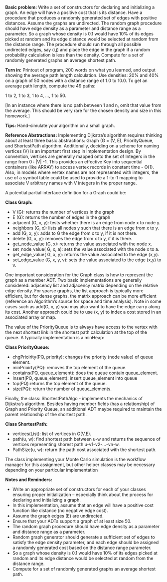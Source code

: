 **Basic problem:** Write a set of constructors for declaring and initializing a graph. An edge will have a positive cost that is its distance. Have a procedure that produces a randomly generated set of edges with positive distances. Assume the graphs are undirected. The random graph procedure should have edge density as a parameter and distance range as a parameter. So a graph whose density is 0.1 would have 10% of its edges picked at random and its edge distance would be selected at random from the distance range. The procedure should run through all possible undirected edges, say (i,j) and place the edge in the graph if a random probability calculation is less than the density. Compute for a set of randomly generated graphs an average shortest path.

**Turn in:** Printout of program, 200 words on what you learned, and output showing the average path length calculation. Use densities: 20% and 40% on a graph of 50 nodes with a distance range of 1.0 to 10.0. To get an average path length, compute the 49 paths:

1 to 2, 1 to 3, 1 to 4, …, 1 to 50.

[In an instance where there is no path between 1 and n, omit that value from the average. This should be very rare for the chosen density and size in this homework.]


**Tips:** Hand-simulate your algorithm on a small graph.





**Reference Abstractions:** Implementing Dijkstra’s algorithm requires thinking about at least three basic abstractions: Graph (G = (V, E), PriorityQueue, and ShortestPath algorithm. Additionally, deciding on a scheme for naming vertices (V) is an important first step in implementation design. By convention, vertices are generally mapped onto the set of Integers in the range from 0 : |V| -1. This provides an effective Key into sequential containers (like ARRAY) to access vertex records in constant time - Θ(1). Also, in models where vertex names are not represented with integers, the use of a symbol table could be used to provide a 1-to-1 mapping to associate V arbitrary names with V integers in the proper range.

A potential partial interface definition for a Graph could be:

**Class Graph:**

+    V (G): returns the number of vertices in the graph
+    E (G): returns the number of edges in the graph
+    adjacent (G, x, y): tests whether there is an edge from node x to node y.
+    neighbors (G, x): lists all nodes y such that there is an edge from x to y.
+    add (G, x, y): adds to G the edge from x to y, if it is not there.
+    delete (G, x, y): removes the edge from x to y, if it is there.
+    get_node_value (G, x): returns the value associated with the node x.
+    set_node_value( G, x, a): sets the value associated with the node x to a.
+    get_edge_value( G, x, y): returns the value associated to the edge (x,y).
+    set_edge_value (G, x, y, v): sets the value associated to the edge (x,y) to v.

One important consideration for the Graph class is how to represent the graph as a member ADT. Two basic implementations are generally considered: adjacency list and adjacency matrix depending on the relative edge density. For sparse graphs, the list approach is typically more efficient, but for dense graphs, the matrix approach can be more efficient (reference an Algorithm’s source for space and time analysis). Note in some cases such as add(G, x, y) you may also want to have the edge carry along its cost. Another approach could be to use (x, y) to index a cost stored in an associated array or map.

The value of the PriorityQueue is to always have access to the vertex with the next shortest link in the shortest path calculation at the top of the queue. A typically implementation is a minHeap:

**Class PriorityQueue:**

+    chgPrioirity(PQ, priority): changes the priority (node value) of queue element.
+    minPrioirty(PQ): removes the top element of the queue.
+    contains(PQ, queue_element): does the queue contain queue_element.
+    Insert(PQ, queue_element): insert queue_element into queue
+    top(PQ):returns the top element of the queue.
+    size(PQ): return the number of queue_elements.

Finally, the class: ShortestPathAlgo - implements the mechanics of Dijkstra’s algorithm. Besides having member fields (has a relationship) of Graph and Priority Queue, an additional ADT maybe required to maintain the parent relationship of the shortest path.

**Class ShortestPath:**

+    vertices(List): list of vertices in G(V,E).
+    path(u, w): find shortest path between u-w and returns the sequence of vertices representing shorest path u-v1-v2-…-vn-w.
+    PathSize(u, w): return the path cost associated with the shortest path.

The class implementing your Monte Carlo simulation is the workflow manager for this assignment, but other helper classes may be necessary depending on your particular implementation

**Notes and Reminders:**

+    Write an appropriate set of constructors for each of your classes ensuring proper initialization – especially think about the process for declaring and initializing a graph.
+    In this implementation, assume that an edge will have a positive cost function like distance (no negative edge cost).
+    Assume the graph edges (E) are undirected.
+    Ensure that your ADTs support a graph of at least size 50.
+    The random graph procedure should have edge density as a parameter and distance range as a parameter.
+    Random graph generator should generate a sufficient set of edges to satisfy the edge density parameter, and each edge should be assigned a randomly generated cost based on the distance range parameter.
+    So a graph whose density is 0.1 would have 10% of its edges picked at random and its edge distance would be selected at random from the distance range.
+    Compute for a set of randomly generated graphs an average shortest path.

